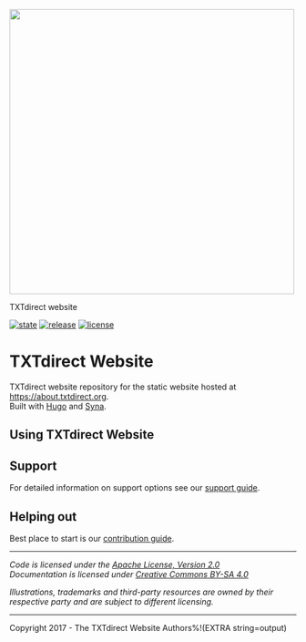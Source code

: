 <a href='https://about.txtdirect.org'><img src='https://github.com/txtdirect/website/blob/master/static/images/logo.svg' width='500'/></a>

TXTdirect website

 [![state](https://img.shields.io/badge/state-stable-green.svg)]() [![release](https://img.shields.io/github/release/txtdirect/website.svg)](https://github.com/txtdirect/website/releases) [![license](https://img.shields.io/github/license/txtdirect/website.svg)](LICENSE)



# TXTdirect Website
TXTdirect website repository for the static website hosted at https://about.txtdirect.org.  
Built with [Hugo](https://gohugo.io) and [Syna](https://github.com/okkur/syna).

## Using TXTdirect Website


## Support
For detailed information on support options see our [support guide](/SUPPORT.md).

## Helping out
Best place to start is our [contribution guide](/CONTRIBUTING.md).

----

*Code is licensed under the [Apache License, Version 2.0](/LICENSE)*  
*Documentation is licensed under [Creative Commons BY-SA 4.0](/docs/LICENSE)*  

*Illustrations, trademarks and third-party resources are owned by their respective party and are subject to different licensing.*

---

Copyright 2017 - The TXTdirect Website Authors%!(EXTRA string=output)

